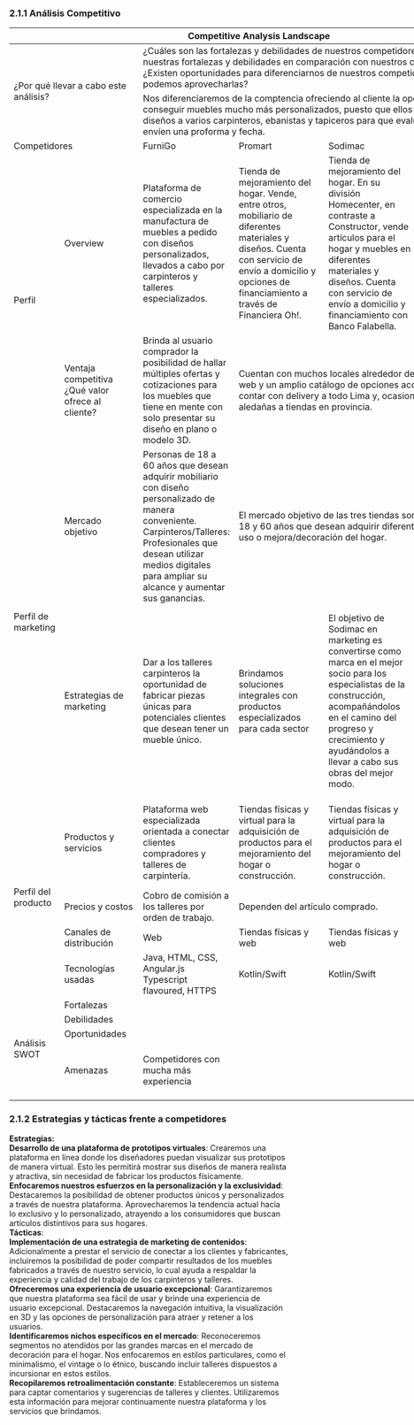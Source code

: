 ### 2.1.1 Análisis Competitivo  
<table style="undefined;table-layout: fixed; width: 903px">
<colgroup>
<col style="width: 72.2px">
<col style="width: 146.2px">
<col style="width: 171.2px">
<col style="width: 171.2px">
<col style="width: 171.2px">
<col style="width: 171.2px">
</colgroup>
<thead>
  <tr>
    <th colspan="6">Competitive Analysis Landscape</th>
  </tr>
</thead>
<tbody>
  <tr>
    <td colspan="2" rowspan="2">¿Por qué llevar a cabo este análisis?</td>
    <td colspan="4">¿Cuáles son las fortalezas y debilidades de nuestros competidores? ¿Cuáles son nuestras fortalezas y debilidades en comparación con nuestros competidores? ¿Existen oportunidades para diferenciarnos de nuestros competidores y cómo podemos aprovecharlas?</td>
  </tr>
  <tr>
    <td colspan="4">Nos diferenciaremos de la comptencia ofreciendo al cliente la oportunidad de conseguir muebles mucho más personalizados, puesto que ellos pueden enviar sus diseños a varios carpinteros, ebanistas y tapiceros para que evalúen la propuesta y envíen una proforma y fecha.</td>
  </tr>
  <tr>
    <td colspan="2">Competidores</td>
    <td>FurniGo</td>
    <td>Promart</td>
    <td>Sodimac</td>
    <td>Saga Falabella</td>
  </tr>
  <tr>
    <td rowspan="2">Perfil</td>
    <td>Overview</td>
    <td>Plataforma de comercio especializada en la manufactura de muebles a pedido con diseños personalizados, llevados a cabo por carpinteros y talleres especializados. </td>
    <td>Tienda de mejoramiento del hogar. Vende, entre otros, mobiliario de diferentes materiales y diseños. Cuenta con servicio de envío a domicilio y opciones de financiamiento a través de Financiera Oh!.</td>
    <td>Tienda de mejoramiento del hogar. En su división Homecenter, en contraste a Constructor, vende artículos para el hogar y muebles en diferentes materiales y diseños. Cuenta con servicio de envío a domicilio y financiamiento con Banco Falabella. </td>
    <td>Tienda de ventas por departamento. En la sección de hogar, vende muebles y juegos completos para diferentes ambientes. Cuenta con servicio de envío a domicilio y financiamiento con Banco Falabella.</td>
  </tr>
  <tr>
    <td>Ventaja competitiva ¿Qué valor ofrece al cliente?</td>
    <td>Brinda al usuario comprador la posibilidad de hallar múltiples ofertas y cotizaciones para los muebles que tiene en mente con solo presentar su diseño en plano o modelo 3D.</td>
    <td colspan="3">Cuentan con muchos locales alrededor del Perú, una página web y un amplio catálogo de opciones accesibles, además de contar con delivery a todo Lima y, ocasionalmente, a zonas aledañas a tiendas en provincia.</td>
  </tr>
  <tr>
    <td rowspan="2">Perfil de marketing</td>
    <td>Mercado objetivo</td>
    <td>Personas de 18 a 60 años que desean adquirir mobiliario con diseño personalizado de manera conveniente.
Carpinteros/Talleres: Profesionales que desean utilizar medios digitales para ampliar su alcance y aumentar sus ganancias.
</td>
    <td colspan="3">El mercado objetivo de las tres tiendas son personas de entre 18 y 60 años que desean adquirir diferentes productos para su uso o mejora/decoración del hogar.</td>
  </tr>
  <tr>
    <td>Estrategias de marketing</td>
    <td>Dar a los talleres carpinteros la oportunidad de fabricar piezas únicas para potenciales clientes que desean tener un mueble único.</td>
    <td>Brindamos soluciones integrales con productos especializados para cada sector </td>
    <td>El objetivo de Sodimac en marketing es convertirse como marca en el mejor socio para los especialistas de la construcción, acompañándolos en el camino del progreso y crecimiento y ayudándolos a llevar a cabo sus obras del mejor modo.</td>
    <td>Ha implementado el marketing on-line utilizando las diferentes estrategias y tácticas del mismo, para expandir su mercado, captar nuevos clientes, lograr un mayor posicionamiento y promover sus productos y/o servicios; por consiguiente, generar más ventas.</td>
  </tr>
  <tr>
    <td rowspan="4">Perfil del producto</td>
    <td>Productos y servicios</td>
    <td>Plataforma web especializada orientada a conectar clientes compradores y talleres de carpintería. </td>
    <td>Tiendas físicas y virtual para la adquisición de productos para el mejoramiento del hogar o construcción.
</td>
    <td>Tiendas físicas y virtual para la adquisición de productos para el mejoramiento del hogar o construcción.
</td>
    <td>Tiendas físicas y virtual para la adquisición de artículos de moda, belleza, electrodomésticos y mobiliario para el hogar.
</td>
  </tr>
  <tr>
    <td>Precios y costos</td>
    <td>Cobro de comisión a los talleres por orden de trabajo.</td>
    <td colspan="3">Dependen del artículo comprado.</td>
  </tr>
  <tr>
    <td>Canales de distribución</td>
    <td>Web</td>
    <td>Tiendas físicas y web</td>
    <td>Tiendas físicas y web</td>
    <td>Tiendas físicas y web</td>
  </tr>
  <tr>
    <td>Tecnologías usadas</td>
    <td>Java, HTML, CSS, Angular.js Typescript flavoured, HTTPS</td>
    <td>Kotlin/Swift</td>
    <td>Kotlin/Swift</td>
    <td>Kotlin/Swift</td>
  </tr>
  <tr>
    <td rowspan="4">Análisis SWOT</td>
    <td>Fortalezas</td>
    <td></td>
    <td></td>
    <td></td>
    <td></td>
  </tr>
  <tr>
    <td>Debilidades</td>
    <td></td>
    <td></td>
    <td></td>
    <td></td>
  </tr>
  <tr>
    <td>Oportunidades</td>
    <td></td>
    <td></td>
    <td></td>
    <td></td>
  </tr>
  <tr>
    <td>Amenazas</td>
    <td>Competidores con mucha más experiencia</td>
    <td></td>
    <td></td>
    <td>Competencia más especializada. Sodimac es incluso una empresa de la misma matriz.</td>
  </tr>
</tbody>
</table>

### 2.1.2 Estrategias y tácticas frente a competidores  
**Estrategias:**  
**Desarrollo de una plataforma de prototipos virtuales**: Crearemos una plataforma en línea donde los diseñadores puedan visualizar sus prototipos de manera virtual. Esto les permitirá mostrar sus diseños de manera realista y atractiva, sin necesidad de fabricar los productos físicamente.  
**Enfocaremos nuestros esfuerzos en la personalización y la exclusividad**: Destacaremos la posibilidad de obtener productos únicos y personalizados a través de nuestra plataforma. Aprovecharemos la tendencia actual hacia lo exclusivo y lo personalizado, atrayendo a los consumidores que buscan artículos distintivos para sus hogares.  
**Tácticas**:  
**Implementación de una estrategia de marketing de contenidos**: Adicionalmente a prestar el servicio de conectar a los clientes y fabricantes, incluiremos la posibilidad de poder compartir resultados de los muebles fabricados a través de nuestro servicio, lo cual ayuda a respaldar la experiencia y calidad del trabajo de los carpinteros y talleres.  
**Ofreceremos una experiencia de usuario excepcional**: Garantizaremos que nuestra plataforma sea fácil de usar y brinde una experiencia de usuario excepcional. Destacaremos la navegación intuitiva, la visualización en 3D y las opciones de personalización para atraer y retener a los usuarios.  
**Identificaremos nichos específicos en el mercado**: Reconoceremos segmentos no atendidos por las grandes marcas en el mercado de decoración para el hogar. Nos enfocaremos en estilos particulares, como el minimalismo, el vintage o lo étnico, buscando incluir talleres dispuestos a incursionar en estos estilos.  
**Recopilaremos retroalimentación constante**: Estableceremos un sistema para captar comentarios y sugerencias de talleres y clientes. Utilizaremos esta información para mejorar continuamente nuestra plataforma y los servicios que brindamos.  
